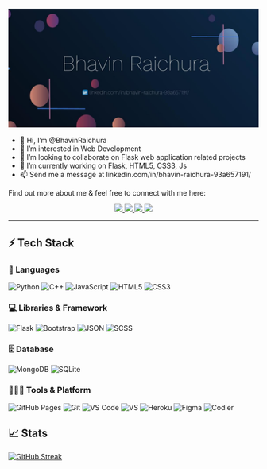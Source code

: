 
<!--
**BhavinRaichura/BhavinRaichura** is a ✨ _special_ ✨ repository because its `README.md` (this file) appears on your GitHub profile.
-->

[![BhavinRaichura](https://github.com/BhavinRaichura/BhavinRaichura/blob/main/Screenshot_2022-01-26_14-37-05.jpg)](https://www.linkedin.com/in/bhavin-raichura-93a657191/)




- 👋 Hi, I’m @BhavinRaichura
- 👀 I’m interested in Web Development
- 💞️ I’m looking to collaborate on Flask web application related projects
- 🔭 I’m currently working on Flask, HTML5, CSS3, Js
- 📫 Send me a message at linkedin.com/in/bhavin-raichura-93a657191/

Find out more about me & feel free to connect with me here:

<p align="center">
	<a href="https://www.linkedin.com/in/bhavin-raichura-93a657191/">
		<img src="https://img.shields.io/badge/LinkedIn-0077B5?style=for-the-badge&logo=linkedin&logoColor=white" />
	</a>
	<a href="https://www.instagram.com/bhavin_raichura/">
		<img src="https://img.shields.io/badge/Instagram-E4405F?style=for-the-badge&logo=instagram&logoColor=white" />
	</a>
  <a href="https://bhavinraichura.github.io/">
		<img src="https://img.shields.io/badge/portfolio-1AA260?style=for-the-badge&logo=About.me&logoColor=white" />
	</a>
  <a href="mailto:bhavinraichura28@gmail.com">
		<img src="https://img.shields.io/badge/Gmail-D14836?style=for-the-badge&logo=gmail&logoColor=white" />
	</a>
</p>

---

## ⚡ Tech Stack

### 🚀 Languages

![Python](https://img.shields.io/badge/Python-FFD43B?style=for-the-badge&logo=python&logoColor=306998)
![C++](https://img.shields.io/badge/C%2B%2B-00599C?style=for-the-badge&logo=c%2B%2B&logoColor=white)
![JavaScript](https://img.shields.io/badge/JavaScript-323330?style=for-the-badge&logo=javascript&logoColor=F7DF1E)
![HTML5](https://img.shields.io/badge/HTML5-E34F26?style=for-the-badge&logo=html5&logoColor=white)
![CSS3](https://img.shields.io/badge/CSS3-1572B6?style=for-the-badge&logo=css3&logoColor=white)

### 💻 Libraries & Framework

![Flask](https://img.shields.io/badge/Flask-010101?style=for-the-badge&logo=flask&logoColor=white)
![Bootstrap](https://img.shields.io/badge/Bootstrap-563D7C?style=for-the-badge&logo=bootstrap&logoColor=white)
![JSON](https://img.shields.io/badge/JSON-515966?style=for-the-badge&logo=json&logoColor=white)
![SCSS](https://img.shields.io/badge/SCSS-ff00e1?style=for-the-badge&logo=SCSS&logoColor=white)

### 🗄️ Database

![MongoDB](https://img.shields.io/badge/MongoDB-3c8114?style=for-the-badge&logo=MongoDB&logoColor=white)
![SQLite](https://img.shields.io/badge/SQLite-326CC7?style=for-the-badge&logo=SQLite&logoColor=white)

### 🧑🏻‍💻 Tools & Platform

![GitHub Pages](https://img.shields.io/badge/GitHub_Pages-100000?style=for-the-badge&logo=github&logoColor=white)
![Git](https://img.shields.io/badge/Git-F05032?style=for-the-badge&logo=git&logoColor=white)
![VS Code](https://img.shields.io/badge/Visual_Studio_Code-0078D4?style=for-the-badge&logo=visual%20studio%20code&logoColor=white)
![VS](https://img.shields.io/badge/Visual_Studio-5C2D91?style=for-the-badge&logo=visual%20studio&logoColor=white)
![Heroku](https://img.shields.io/badge/Heroku-430098?style=for-the-badge&logo=heroku&logoColor=white)
![Figma](https://img.shields.io/badge/Figma-F24E1E?style=for-the-badge&logo=figma&logoColor=white)
![Codier](https://img.shields.io/badge/Codier-515966?&style=for-the-badge&logo=codier&logoColor=black)


## 📈 Stats

[![GitHub Streak](https://github-readme-streak-stats.herokuapp.com?user=BhavinRaichura&theme=dark&date_format=M%20j%5B%2C%20Y%5D)](https://git.io/streak-stats)
